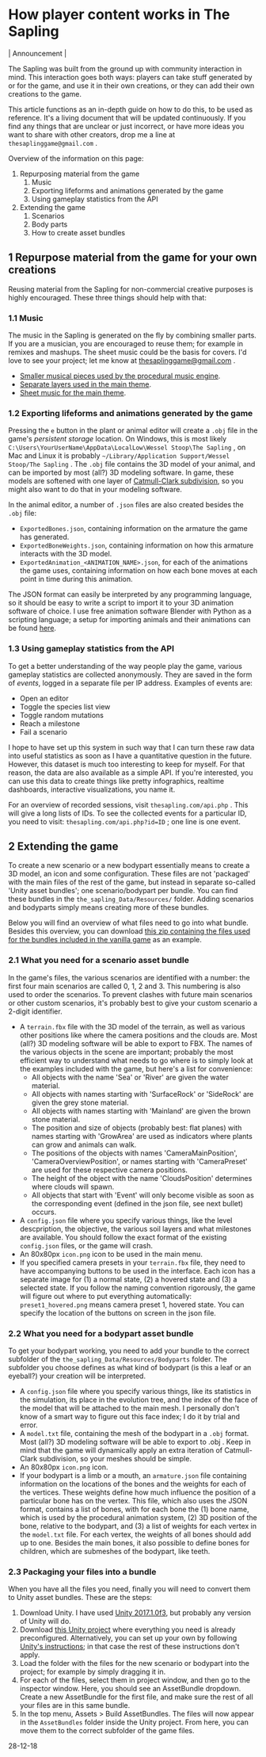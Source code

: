 How player content works in The Sapling
=======================================

| Announcement |

The Sapling was built from the ground up with community interaction in mind. This interaction goes both ways: players can take stuff generated by or for the game, and use it in their own creations, or they can add their own creations to the game. 

This article functions as an in-depth guide on how to do this, to be used as reference. It's a living document that will be updated continuously. If you find any things that are unclear or just incorrect, or have more ideas you want to share with other creators, drop me a line at `thesaplinggame@gmail.com` .

Overview of the information on this page:

1. Repurposing material from the game
    1. Music
    2. Exporting lifeforms and animations generated by the game
    3. Using gameplay statistics from the API
2. Extending the game
    1. Scenarios
    2. Body parts
    3. How to create asset bundles


1 Repurpose material from the game for your own creations
---------------------------------------------------------
Reusing material from the Sapling for non-commercial creative purposes is highly encouraged. These three things should help with that:

### 1.1 Music

The music in the Sapling is generated on the fly by combining smaller parts. If you are a musician, you are encouraged to reuse them; for example in remixes and mashups. The sheet music could be the basis for covers. I'd love to see your project; let me know at thesaplinggame@gmail.com .

* [Smaller musical pieces used by the procedural music engine](/static/procedural_music_pieces.zip).
* [Separate layers used in the main theme](/static/separate_layers_main_theme.zip).
* [Sheet music for the main theme](/static/main_theme_sheet_music.pdf).

### 1.2 Exporting lifeforms and animations generated by the game

Pressing the `e` button in the plant or animal editor will create a `.obj` file in the game's *persistent storage* location. On Windows, this is most likely `C:\Users\YourUserName\AppData\LocalLow\Wessel Stoop\The Sapling` , on Mac and Linux it is probably `~/Library/Application Support/Wessel Stoop/The Sapling` . The `.obj` file contains the 3D model of your animal, and can be imported by most (all?) 3D modeling software. In game, these models are softened with one layer of [Catmull-Clark subdivision](https://en.wikipedia.org/wiki/Catmull%E2%80%93Clark_subdivision_surface), so you might also want to do that in your modeling software.

In the animal editor, a number of `.json` files are also created besides the `.obj` file:

* `ExportedBones.json`, containing information on the armature the game has generated.
* `ExportedBoneWeights.json`, containing information on how this armature interacts with the 3D model.
* `ExportedAnimation_<ANIMATION_NAME>.json`, for each of the animations the game uses, containing information on how each bone moves at each point in time during this animation.

The JSON format can easily be interpreted by any programming language, so it should be easy to write a script to import it to your 3D animation software of choice. I use free animation software Blender with Python as a scripting language; a setup for importing animals and their animations can be found [here](/static/ImportJSON.blend).

### 1.3 Using gameplay statistics from the API

To get a better understanding of the way people play the game, various gameplay statistics are collected anonymously. They are saved in the form of _events_, logged in a separate file per IP address. Examples of events are:

* Open an editor
* Toggle the species list view
* Toggle random mutations
* Reach a milestone
* Fail a scenario

I hope to have set up this system in such way that I can turn these raw data into useful statistics as soon as I have a quantitative question in the future. However, this dataset is much too interesting to keep for myself. For that reason, the data are also available as a simple API. If you're interested, you can use this data to create things like pretty infographics, realtime dashboards, interactive visualizations, you name it.

For an overview of recorded sessions, visit `thesapling.com/api.php` . This will give a long lists of IDs. To see the collected events for a particular ID, you need to visit: `thesapling.com/api.php?id=ID` ; one line is one event.

2 Extending the game
--------------------

To create a new scenario or a new bodypart essentially means to create a 3D model, an icon and some configuration. These files are not 'packaged' with the main files of the rest of the game, but instead in separate so-called 'Unity asset bundles'; one scenario/bodypart per bundle. You can find these bundles in the `the_sapling_Data/Resources/` folder. Adding scenarios and bodyparts simply means creating more of these bundles.

Below you will find an overview of what files need to go into what bundle. Besides this overview, you can download [this zip containing the files used for the bundles included in the vanilla game](/static/resources.zip) as an example.

### 2.1 What you need for a scenario asset bundle

In the game's files, the various scenarios are identified with a number: the first four main scenarios are called 0, 1, 2 and 3. This numbering is also used to order the scenarios. To prevent clashes with future main scenarios or other custom scenarios, it's probably best to give your custom scenario a 2-digit identifier.

* A `terrain.fbx` file with the 3D model of the terrain, as well as various other positions like where the camera positions and the clouds are. Most (all?) 3D modeling software will be able to export to FBX. The names of the various objects in the scene are important; probably the most efficient way to understand what needs to go where is to simply look at the examples included with the game, but here's a list for convenience:
    * All objects with the name 'Sea' or 'River' are given the water material.
    * All objects with names starting with 'SurfaceRock' or 'SideRock' are given the grey stone material.    
    * All objects with names starting with 'Mainland' are given the brown stone material.    
    * The position and size of objects (probably best: flat planes) with names starting with 'GrowArea' are used as indicators where plants can grow and animals can walk.    
    * The positions of the objects with names 'CameraMainPosition', 'CameraOverviewPosition', or names starting with 'CameraPreset' are used for these respective camera positions.
    * The height of the object with the name 'CloudsPosition' determines where clouds will spawn.    
    * All objects that start with 'Event<INTEGER>' will only become visible as soon as the corresponding event (defined in the json file, see next bullet) occurs.
* A `config.json` file where you specify various things, like the level descpription, the objective, the various soil layers and what milestones are available. You should follow the exact format of the existing `config.json` files, or the game will crash.
* An 80x80px `icon.png` icon to be used in the main menu.
* If you specified camera presets in your `terrain.fbx` file, they need to have accompanying buttons to be used in the interface. Each icon has a separate image for (1) a normal state, (2) a hovered state and (3) a selected state. If you follow the naming convention rigorously, the game will figure out where to put everything automatically: `preset1_hovered.png` means camera preset 1, hovered state. You can specify the location of the buttons on screen in the json file.

### 2.2 What you need for a bodypart asset bundle

To get your bodypart working, you need to add your bundle to the correct subfolder of the `the_sapling_Data/Resources/Bodyparts` folder. The subfolder you choose defines as what kind of bodypart (is this a leaf or an eyeball?) your creation will be interpreted.

* A `config.json` file where you specify various things, like its statistics in the simulation, its place in the evolution tree, and the index of the face of the model that will be attached to the main mesh. I personally don't know of a smart way to figure out this face index; I do it by trial and error.
* A `model.txt` file, containing the mesh of the bodypart in a `.obj` format. Most (all?) 3D modeling software will be able to export to .obj . Keep in mind that the game will dynamically apply an extra iteration of Catmull-Clark subdivision, so your meshes should be simple.
* An 80x80px `icon.png` icon.
* If your bodypart is a limb or a mouth, an `armature.json` file containing information on the locations of the bones and the weights for each of the vertices. These weights define how much influence the position of a particular bone has on the vertex. This file, which also uses the JSON format, contains a list of bones, with for each bone the (1) bone name, which is used by the procedural animation system, (2) 3D position of the bone, relative to the bodypart, and (3) a list of weights for each vertex in the `model.txt` file. For each vertex, the weights of all bones should add up to one. Besides the main bones, it also possible to define bones for children, which are submeshes of the bodypart, like teeth.

### 2.3 Packaging your files into a bundle

When you have all the files you need, finally you will need to convert them to Unity asset bundles. These are the steps:

1. Download Unity. I have used [Unity 2017.1.0f3](https://unity3d.com/get-unity/download/archive), but probably any version of Unity will do.
2. Download [this Unity project](/static/asset_bundle_builder.zip) where everything you need is already preconfigured. Alternatively, you can set up your own by following [Unity's instructions](https://docs.unity3d.com/Manual/AssetBundles-Workflow.html); in that case the rest of these instructions don't apply.
3. Load the folder with the files for the new scenario or bodypart into the project; for example by simply dragging it in.
4. For each of the files, select them in project window, and then go to the inspector window. Here, you should see an AssetBundle dropdown. Create a new AssetBundle for the first file, and make sure the rest of all your files are in this same bundle.
5. In the top menu, Assets > Build AssetBundles. The files will now appear in the `AssetBundles` folder inside the Unity project. From here, you can move them to the correct subfolder of the game files.

28-12-18
